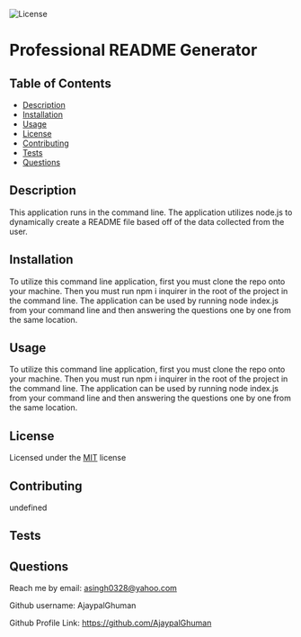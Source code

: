 
  ![License](https://img.shields.io/badge/License-MIT-blue.svg)

  # Professional README Generator

  ## Table of Contents
  - [Description](#description)
  - [Installation](#installation)
  - [Usage](#usage)
  - [License](#license)
  - [Contributing](#contributing)
  - [Tests](#tests)
  - [Questions](#questions)

  ## Description
  This application runs in the command line. The application utilizes node.js to dynamically create a README file based off of the data collected from the user.

  ## Installation
  To utilize this command line application, first you must clone the repo onto your machine. Then you must run npm i inquirer in the root of the project in the command line. The application can be used by running node index.js from your command line and then answering the questions one by one from the same location.

  ## Usage
  To utilize this command line application, first you must clone the repo onto your machine. Then you must run npm i inquirer in the root of the project in the command line. The application can be used by running node index.js from your command line and then answering the questions one by one from the same location.

  ## License
  Licensed under the [MIT](https://choosealicense.com/licenses/mit/) license

  ## Contributing
  undefined

  ## Tests
  

  ## Questions

  Reach me by email: asingh0328@yahoo.com

  Github username: AjaypalGhuman
  
  Github Profile Link: https://github.com/AjaypalGhuman

